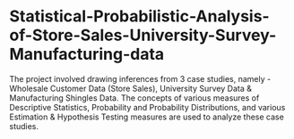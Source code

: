 # Statistical-Probabilistic-Analysis-of-Store-Sales-University-Survey-Manufacturing-data
The project involved drawing inferences from 3 case studies, namely - Wholesale Customer Data (Store Sales), University Survey Data &amp; Manufacturing Shingles Data. The concepts of various measures of Descriptive Statistics, Probability and Probability Distributions, and various Estimation &amp; Hypothesis Testing measures are used to analyze these case studies.
